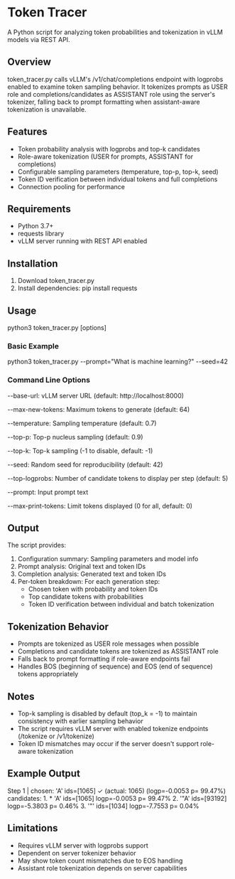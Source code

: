 # Token Tracer

A Python script for analyzing token probabilities and tokenization in vLLM models via REST API.

## Overview

token_tracer.py calls vLLM's /v1/chat/completions endpoint with logprobs enabled to examine token sampling behavior. It tokenizes prompts as USER role and completions/candidates as ASSISTANT role using the server's tokenizer, falling back to prompt formatting when assistant-aware tokenization is unavailable.

## Features

- Token probability analysis with logprobs and top-k candidates
- Role-aware tokenization (USER for prompts, ASSISTANT for completions)  
- Configurable sampling parameters (temperature, top-p, top-k, seed)
- Token ID verification between individual tokens and full completions
- Connection pooling for performance

## Requirements

- Python 3.7+
- requests library
- vLLM server running with REST API enabled

## Installation

1. Download token_tracer.py
2. Install dependencies: pip install requests

## Usage

python3 token_tracer.py [options]

### Basic Example

python3 token_tracer.py --prompt="What is machine learning?" --seed=42

### Command Line Options

--base-url: vLLM server URL (default: http://localhost:8000)

--max-new-tokens: Maximum tokens to generate (default: 64)

--temperature: Sampling temperature (default: 0.7)

--top-p: Top-p nucleus sampling (default: 0.9)

--top-k: Top-k sampling (-1 to disable, default: -1)

--seed: Random seed for reproducibility (default: 42)

--top-logprobs: Number of candidate tokens to display per step (default: 5)

--prompt: Input prompt text

--max-print-tokens: Limit tokens displayed (0 for all, default: 0)

## Output

The script provides:

1. Configuration summary: Sampling parameters and model info
2. Prompt analysis: Original text and token IDs
3. Completion analysis: Generated text and token IDs
4. Per-token breakdown: For each generation step:
   - Chosen token with probability and token IDs
   - Top candidate tokens with probabilities
   - Token ID verification between individual and batch tokenization

## Tokenization Behavior

- Prompts are tokenized as USER role messages when possible
- Completions and candidate tokens are tokenized as ASSISTANT role
- Falls back to prompt formatting if role-aware endpoints fail
- Handles BOS (beginning of sequence) and EOS (end of sequence) tokens appropriately

## Notes

- Top-k sampling is disabled by default (top_k = -1) to maintain consistency with earlier sampling behavior
- The script requires vLLM server with enabled tokenize endpoints (/tokenize or /v1/tokenize)
- Token ID mismatches may occur if the server doesn't support role-aware tokenization

## Example Output

Step   1 | chosen: 'A'                  ids=[1065] ✓ (actual: 1065)  (logp=-0.0053 p= 99.47%)
  candidates:
     1. * 'A'                  ids=[1065]  logp=-0.0053 p= 99.47%
     2.   '"A'                 ids=[93192]  logp=-5.3803 p=  0.46%
     3.   '"'                  ids=[1034]  logp=-7.7553 p=  0.04%

## Limitations

- Requires vLLM server with logprobs support
- Dependent on server tokenizer behavior
- May show token count mismatches due to EOS handling
- Assistant role tokenization depends on server capabilities
